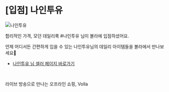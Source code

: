 # [입점] 나인투유

![나인투유](../../assets/marketing/dist/seller-naintoyou.png)

합리적인 가격, 모던 데일리룩 #나인투유 님이 볼라에 입점하셨어요.

언제 어디서든 간편하게 입을 수 있는 나인투유님의 데일리 아이템들을 볼라에서 만나보세요🌟

- [나인투유 님 셀러 페이지 바로가기](volla://deeplink/seller/37)

<br>

라이브 방송으로 만나는 오프라인 쇼핑, Volla
